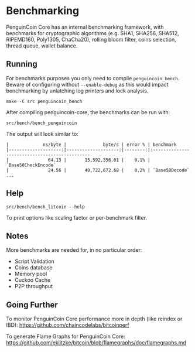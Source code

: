 Benchmarking
============

PenguinCoin Core has an internal benchmarking framework, with benchmarks
for cryptographic algorithms (e.g. SHA1, SHA256, SHA512, RIPEMD160, Poly1305, ChaCha20), rolling bloom filter, coins selection,
thread queue, wallet balance.

Running
---------------------

For benchmarks purposes you only need to compile `penguincoin_bench`. Beware of configuring without `--enable-debug` as this would impact
benchmarking by unlatching log printers and lock analysis.

    make -C src penguincoin_bench

After compiling penguincoin-core, the benchmarks can be run with:

    src/bench/bench_penguincoin

The output will look similar to:
```
|             ns/byte |              byte/s | error % | benchmark
|--------------------:|--------------------:|--------:|:----------------------------------------------
|               64.13 |       15,592,356.01 |    0.1% | `Base58CheckEncode`
|               24.56 |       40,722,672.68 |    0.2% | `Base58Decode`
...
```

Help
---------------------

    src/bench/bench_litcoin --help

To print options like scaling factor or per-benchmark filter.

Notes
---------------------
More benchmarks are needed for, in no particular order:
- Script Validation
- Coins database
- Memory pool
- Cuckoo Cache
- P2P throughput

Going Further
--------------------

To monitor PenguinCoin Core performance more in depth (like reindex or IBD): https://github.com/chaincodelabs/bitcoinperf

To generate Flame Graphs for PenguinCoin Core: https://github.com/eklitzke/bitcoin/blob/flamegraphs/doc/flamegraphs.md
